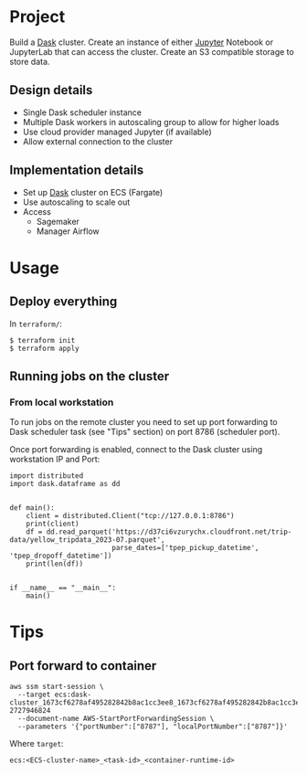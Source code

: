 # Project

Build a [Dask](https://docs.dask.org/) cluster. Create an instance of either
[Jupyter](https://jupyter.org) Notebook or JupyterLab that can access the cluster.
Create an S3 compatible storage to store data.

## Design details

- Single Dask scheduler instance
- Multiple Dask workers in autoscaling group to allow for higher loads
- Use cloud provider managed Jupyter (if available)
- Allow external connection to the cluster

## Implementation details

- Set up [Dask](https://docs.dask.org/) cluster on ECS (Fargate)
- Use autoscaling to scale out
- Access
  - Sagemaker
  - Manager Airflow

# Usage

## Deploy everything

In `terraform/`:

```
$ terraform init
$ terraform apply
```

## Running jobs on the cluster

### From local workstation

To run jobs on the remote cluster you need to set up port forwarding to Dask scheduler task (see "Tips" section)
on port 8786 (scheduler port).

Once port forwarding is enabled, connect to the Dask cluster using workstation IP and Port:

```
import distributed
import dask.dataframe as dd


def main():
    client = distributed.Client("tcp://127.0.0.1:8786")
    print(client)
    df = dd.read_parquet('https://d37ci6vzurychx.cloudfront.net/trip-data/yellow_tripdata_2023-07.parquet',
                         parse_dates=['tpep_pickup_datetime', 'tpep_dropoff_datetime'])
    print(len(df))


if __name__ == "__main__":
    main()
```

# Tips

## Port forward to container

```
aws ssm start-session \
  --target ecs:dask-cluster_1673cf6278af495282842b8ac1cc3ee8_1673cf6278af495282842b8ac1cc3ee8-2727946824
  --document-name AWS-StartPortForwardingSession \
  --parameters '{"portNumber":["8787"], "localPortNumber":["8787"]}'
```

Where `target`:

```
ecs:<ECS-cluster-name>_<task-id>_<container-runtime-id>
```
